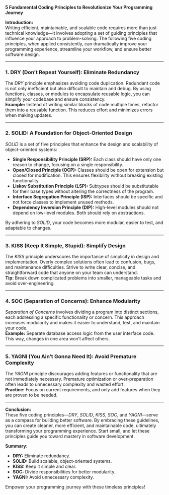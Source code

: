 **5 Fundamental Coding Principles to Revolutionize Your Programming Journey**

**Introduction:**  
Writing efficient, maintainable, and scalable code requires more than just technical knowledge—it involves adopting a set of guiding principles that influence your approach to problem-solving. The following five coding principles, when applied consistently, can dramatically improve your programming experience, streamline your workflow, and ensure better software design.

---

### **1. DRY (Don’t Repeat Yourself): Eliminate Redundancy**  
The *DRY* principle emphasizes avoiding code duplication. Redundant code is not only inefficient but also difficult to maintain and debug. By using functions, classes, or modules to encapsulate reusable logic, you can simplify your codebase and ensure consistency.  
**Example:** Instead of writing similar blocks of code multiple times, refactor them into a reusable function. This reduces effort and minimizes errors when making updates.

---

### **2. SOLID: A Foundation for Object-Oriented Design**  
*SOLID* is a set of five principles that enhance the design and scalability of object-oriented systems:  
- **Single Responsibility Principle (SRP):** Each class should have only one reason to change, focusing on a single responsibility.  
- **Open/Closed Principle (OCP):** Classes should be open for extension but closed for modification. This ensures flexibility without breaking existing functionality.  
- **Liskov Substitution Principle (LSP):** Subtypes should be substitutable for their base types without altering the correctness of the program.  
- **Interface Segregation Principle (ISP):** Interfaces should be specific and not force classes to implement unused methods.  
- **Dependency Inversion Principle (DIP):** High-level modules should not depend on low-level modules. Both should rely on abstractions.

By adhering to *SOLID*, your code becomes more modular, easier to test, and adaptable to changes.

---

### **3. KISS (Keep It Simple, Stupid): Simplify Design**  
The *KISS* principle underscores the importance of simplicity in design and implementation. Overly complex solutions often lead to confusion, bugs, and maintenance difficulties. Strive to write clear, concise, and straightforward code that anyone on your team can understand.  
**Tip:** Break down complicated problems into smaller, manageable tasks and avoid over-engineering.

---

### **4. SOC (Separation of Concerns): Enhance Modularity**  
*Separation of Concerns* involves dividing a program into distinct sections, each addressing a specific functionality or concern. This approach increases modularity and makes it easier to understand, test, and maintain your code.  
**Example:** Separate database access logic from the user interface code. This way, changes in one area won’t affect others.

---

### **5. YAGNI (You Ain’t Gonna Need It): Avoid Premature Complexity**  
The *YAGNI* principle discourages adding features or functionality that are not immediately necessary. Premature optimization or over-preparation often leads to unnecessary complexity and wasted effort.  
**Practice:** Focus on current requirements, and only add features when they are proven to be needed.

---

**Conclusion:**  
These five coding principles—*DRY*, *SOLID*, *KISS*, *SOC*, and *YAGNI*—serve as a compass for building better software. By embracing these guidelines, you can create cleaner, more efficient, and maintainable code, ultimately transforming your programming experience. Start small, and let these principles guide you toward mastery in software development.  

**Summary:**  
- **DRY:** Eliminate redundancy.  
- **SOLID:** Build scalable, object-oriented systems.  
- **KISS:** Keep it simple and clear.  
- **SOC:** Divide responsibilities for better modularity.  
- **YAGNI:** Avoid unnecessary complexity.  

Empower your programming journey with these timeless principles!